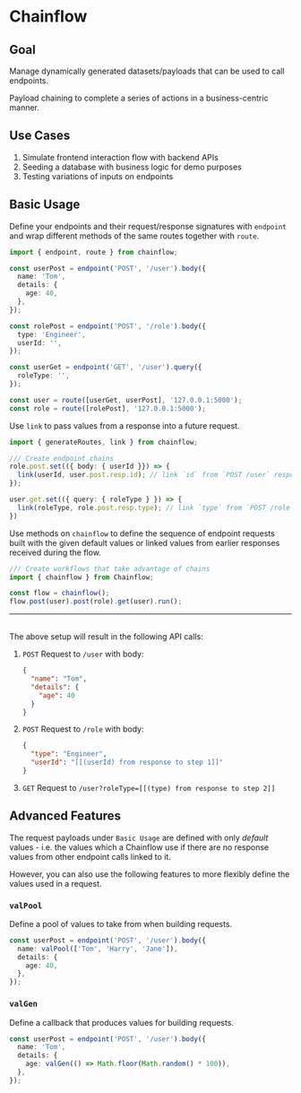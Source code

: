 # Chainflow

## Goal

Manage dynamically generated datasets/payloads that can be used to call endpoints.

Payload chaining to complete a series of actions in a business-centric manner.

## Use Cases

1. Simulate frontend interaction flow with backend APIs
2. Seeding a database with business logic for demo purposes
3. Testing variations of inputs on endpoints

## Basic Usage

Define your endpoints and their request/response signatures with `endpoint` and wrap different methods of the same routes together with `route`.

```typescript
import { endpoint, route } from chainflow;

const userPost = endpoint('POST', '/user').body({
  name: 'Tom',
  details: {
    age: 40,
  },
});

const rolePost = endpoint('POST', '/role').body({
  type: 'Engineer',
  userId: '',
});

const userGet = endpoint('GET', '/user').query({
  roleType: '',
});

const user = route([userGet, userPost], '127.0.0.1:5000');
const role = route([rolePost], '127.0.0.1:5000');
```

Use `link` to pass values from a response into a future request.

```typescript
import { generateRoutes, link } from chainflow;

/// Create endpoint chains
role.post.set(({ body: { userId }}) => {
  link(userId, user.post.resp.id); // link `id` from `POST /user` response to `userId`
});

user.get.set(({ query: { roleType } }) => {
  link(roleType, role.post.resp.type); // link `type` from `POST /role` response to `roleType`
})
```

Use methods on `chainflow` to define the sequence of endpoint requests built with the given default values or linked values from earlier responses received during the flow.

```typescript
/// Create workflows that take advantage of chains
import { chainflow } from Chainflow;

const flow = chainflow();
flow.post(user).post(role).get(user).run();
```

---

\
The above setup will result in the following API calls:

1. `POST` Request to `/user` with body:

   ```json
   {
     "name": "Tom",
     "details": {
       "age": 40
     }
   }
   ```

2. `POST` Request to `/role` with body:

   ```json
   {
     "type": "Engineer",
     "userId": "[[(userId) from response to step 1]]"
   }
   ```

3. `GET` Request to `/user?roleType=[[(type) from response to step 2]]`

## Advanced Features

The request payloads under `Basic Usage` are defined with only _default_ values - i.e. the values which a Chainflow use if there are no response values from other endpoint calls linked to it.

However, you can also use the following features to more flexibly define the values used in a request.

### `valPool`

Define a pool of values to take from when building requests.

```typescript
const userPost = endpoint('POST', '/user').body({
  name: valPool(['Tom', 'Harry', 'Jane']),
  details: {
    age: 40,
  },
});
```

### `valGen`

Define a callback that produces values for building requests.

```typescript
const userPost = endpoint('POST', '/user').body({
  name: 'Tom',
  details: {
    age: valGen(() => Math.floor(Math.random() * 100)),
  },
});
```
